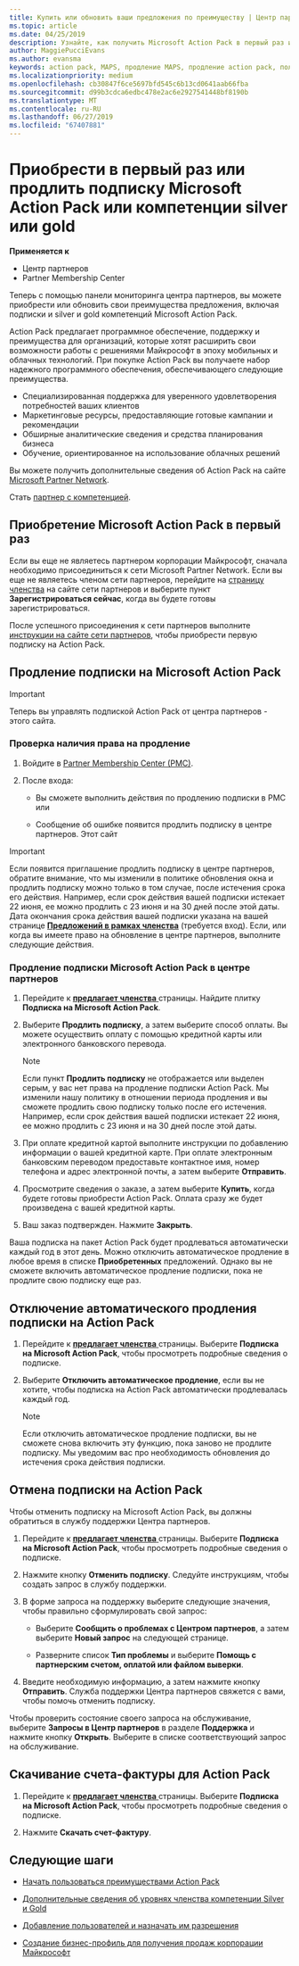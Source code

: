```yaml
---
title: Купить или обновить ваши предложения по преимуществу | Центр партнеров
ms.topic: article
ms.date: 04/25/2019
description: Узнайте, как получить Microsoft Action Pack в первый раз или продлить имеющуюся подписку.
author: MaggiePucciEvans
ms.author: evansma
keywords: action pack, MAPS, продление MAPS, продление action pack, получение action pack
ms.localizationpriority: medium
ms.openlocfilehash: cb30847f6ce5697bfd545c6b13cd0641aab66fba
ms.sourcegitcommit: d99b3cdca6edbc478e2ac6e2927541448bf8190b
ms.translationtype: MT
ms.contentlocale: ru-RU
ms.lasthandoff: 06/27/2019
ms.locfileid: "67407881"
---
```

# <a name="buy-for-the-first-time-or-renew-a-microsoft-action-pack-subscription-or-the-silver-or-gold-competencies"></a>Приобрести в первый раз или продлить подписку Microsoft Action Pack или компетенции silver или gold

**Применяется к**

-  Центр партнеров
-  Partner Membership Center

Теперь с помощью панели мониторинга центра партнеров, вы можете приобрести или обновить свои преимущества предложения, включая подписки и silver и gold компетенций Microsoft Action Pack. 

Action Pack предлагает программное обеспечение, поддержку и преимущества для организаций, которые хотят расширить свои возможности работы с решениями Майкрософт в эпоху мобильных и облачных технологий. При покупке Action Pack вы получаете набор надежного программного обеспечения, обеспечивающего следующие преимущества. 

- Специализированная поддержка для уверенного удовлетворения потребностей ваших клиентов 
- Маркетинговые ресурсы, предоставляющие готовые кампании и рекомендации 
- Обширные аналитические сведения и средства планирования бизнеса 
- Обучение, ориентированное на использование облачных решений 

Вы можете получить дополнительные сведения об Action Pack на сайте [Microsoft Partner Network](https://partner.microsoft.com/membership/internal-use-software#simple-tab-content-3).

Стать [партнер с компетенцией](https://partner.microsoft.com/membership/competencies). 

## <a name="buy-microsoft-action-pack-for-the-first-time"></a>Приобретение Microsoft Action Pack в первый раз

Если вы еще не являетесь партнером корпорации Майкрософт, сначала необходимо присоединиться к сети Microsoft Partner Network. Если вы еще не являетесь членом сети партнеров, перейдите на [страницу членства](https://partner.microsoft.com/membership) на сайте сети партнеров и выберите пункт **Зарегистрироваться сейчас**, когда вы будете готовы зарегистрироваться. 

После успешного присоединения к сети партнеров выполните [инструкции на сайте сети партнеров](https://partner.microsoft.com/membership/action-pack), чтобы приобрести первую подписку на Action Pack. 

## <a name="renew-a-microsoft-action-pack-subscription"></a>Продление подписки на Microsoft Action Pack

>[!IMPORTANT]
>Теперь вы управлять подпиской Action Pack от центра партнеров - этого сайта. 

### <a name="check-your-renewal-eligibility"></a>Проверка наличия права на продление

1. Войдите в [Partner Membership Center (PMC)](https://partner.microsoft.com/_login?authType=OpenIdConnect).

2. После входа:

    - Вы сможете выполнить действия по продлению подписки в PMC или

    - Сообщение об ошибке появится продлить подписку в центре партнеров. Этот сайт

>[!IMPORTANT]
>Если появится приглашение продлить подписку в центре партнеров, обратите внимание, что мы изменили в политике обновления окна и продлить подписку можно только в том случае, после истечения срока его действия. Например, если срок действия вашей подписки истекает 22 июня, ее можно продлить с 23 июня и на 30 дней после этой даты.       
>Дата окончания срока действия вашей подписки указана на вашей странице [**Предложений в рамках членства**](https://partnercenter.microsoft.com/pcv/partnership/offers) (требуется вход). Если, или когда вы имеете право на обновление в центре партнеров, выполните следующие действия.  



### <a name="to-renew-a-microsoft-action-pack-subscription-in-the-partner-center"></a>Продление подписки Microsoft Action Pack в центре партнеров

1. Перейдите к [ **предлагает членства** ](https://partnercenter.microsoft.com/pcv/partnership/offers) страницы. Найдите плитку **Подписка на Microsoft Action Pack**.  

2. Выберите **Продлить подписку**, а затем выберите способ оплаты. Вы можете осуществить оплату с помощью кредитной карты или электронного банковского перевода.

    >[!NOTE]
    >Если пункт **Продлить подписку** не отображается или выделен серым, у вас нет права на продление подписки Action Pack. Мы изменили нашу политику в отношении периода продления и вы сможете продлить свою подписку только после его истечения. Например, если срок действия вашей подписки истекает 22 июня, ее можно продлить с 23 июня и на 30 дней после этой даты.  

3. При оплате кредитной картой выполните инструкции по добавлению информации о вашей кредитной карте. При оплате электронным банковским переводом предоставьте контактное имя, номер телефона и адрес электронной почты, а затем выберите **Отправить**. 
     
4. Просмотрите сведения о заказе, а затем выберите **Купить**, когда будете готовы приобрести Action Pack. Оплата сразу же будет произведена с вашей кредитной карты.

5. Ваш заказ подтвержден. Нажмите **Закрыть**.

Ваша подписка на пакет Action Pack будет продлеваться автоматически каждый год в этот день. Можно отключить автоматическое продление в любое время в списке **Приобретенных** предложений. Однако вы не сможете включить автоматическое продление подписки, пока не продлите свою подписку еще раз. 


## <a name="turn-off-automatic-action-pack-subscription-renewal"></a>Отключение автоматического продления подписки на Action Pack

1. Перейдите к [ **предлагает членства** ](https://partnercenter.microsoft.com/pcv/partnership/offers) страницы.  Выберите **Подписка на Microsoft Action Pack**, чтобы просмотреть подробные сведения о подписке. 

2. Выберите **Отключить автоматическое продление**, если вы не хотите, чтобы подписка на Action Pack автоматически продлевалась каждый год. 

    >[!NOTE]
    >Если отключить автоматическое продление подписки, вы не сможете снова включить эту функцию, пока заново не продлите подписку. Мы уведомим вас про необходимость обновления до истечения срока действия подписки.


## <a name="cancel-your-action-pack-subscription"></a>Отмена подписки на Action Pack

Чтобы отменить подписку на Microsoft Action Pack, вы должны обратиться в службу поддержки Центра партнеров.

1. Перейдите к [ **предлагает членства** ](https://partnercenter.microsoft.com/pcv/partnership/offers) страницы. Выберите **Подписка на Microsoft Action Pack**, чтобы просмотреть подробные сведения о подписке. 

3. Нажмите кнопку **Отменить подписку**. Следуйте инструкциям, чтобы создать запрос в службу поддержки. 

4. В форме запроса на поддержку выберите следующие значения, чтобы правильно сформулировать свой запрос:

    -  Выберите **Сообщить о проблемах с Центром партнеров**, а затем выберите **Новый запрос** на следующей странице.

    -  Разверните список **Тип проблемы** и выберите **Помощь с партнерским счетом, оплатой или файлом выверки**. 

5. Введите необходимую информацию, а затем нажмите кнопку **Отправить**. Служба поддержки Центра партнеров свяжется с вами, чтобы помочь отменить подписку.

Чтобы проверить состояние своего запроса на обслуживание, выберите **Запросы в Центр партнеров** в разделе **Поддержка** и нажмите кнопку **Открыть**. Выберите в списке соответствующий запрос на обслуживание.  

## <a name="download-your-action-pack-invoice"></a>Скачивание счета-фактуры для Action Pack

1. Перейдите к [ **предлагает членства** ](https://partnercenter.microsoft.com/pcv/partnership/offers) страницы. Выберите **Подписка на Microsoft Action Pack**, чтобы просмотреть подробные сведения о подписке. 

3. Нажмите **Скачать счет-фактуру**.
 
## <a name="next-steps"></a>Следующие шаги

-   [Начать пользоваться преимуществами Action Pack](manage-your-partner-network-benefits.md)

-   [Дополнительные сведения об уровнях членства компетенции Silver и Gold](https://partner.microsoft.com/membership/internal-use-software#simple-tab-content-2)

-   [Добавление пользователей и назначать им разрешения](create-user-accounts-and-set-permissions.md)

-   [Создание бизнес-профиль для получения продаж корпорации Майкрософт](create-a-marketing-profile.md)



